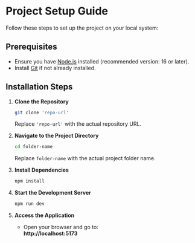 # Project Setup Guide

Follow these steps to set up the project on your local system:

## Prerequisites
- Ensure you have [Node.js](https://nodejs.org/) installed (recommended version: 16 or later).
- Install [Git](https://git-scm.com/) if not already installed.

## Installation Steps

1. **Clone the Repository**
   ```sh
   git clone 'repo-url'
   ```
   Replace `'repo-url'` with the actual repository URL.

2. **Navigate to the Project Directory**
   ```sh
   cd folder-name
   ```
   Replace `folder-name` with the actual project folder name.

3. **Install Dependencies**
   ```sh
   npm install
   ```

4. **Start the Development Server**
   ```sh
   npm run dev
   ```

5. **Access the Application**
   - Open your browser and go to:  
     **http://localhost:5173**



